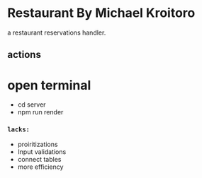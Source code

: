 # Restaurant By Michael Kroitoro
 
a restaurant reservations handler.

## actions
# open terminal 
- cd server
- npm run render

### `lacks: `
- proiritizations
- Input validations
- connect tables
- more efficiency